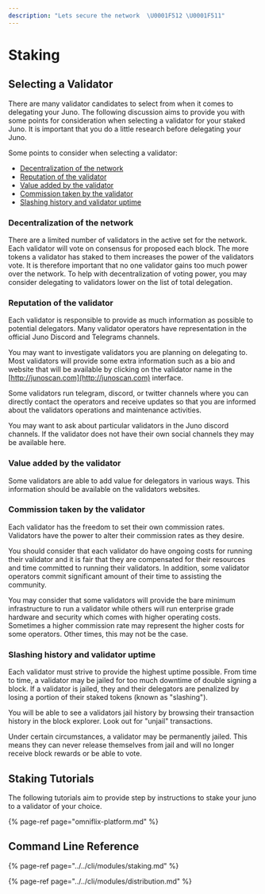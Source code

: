 ```yaml
---
description: "Lets secure the network  \U0001F512 \U0001F511"
---
```


# Staking

## Selecting a Validator

There are many validator candidates to select from when it comes to delegating your Juno. The following discussion aims to provide you with some points for consideration when selecting a validator for your staked Juno. It is important that you do a little research before delegating your Juno.

Some points to consider when selecting a validator:

* [Decentralization of the network](./#decentralization-of-the-network)
* [Reputation of the validator](./#reputation-of-the-validator)
* [Value added by the validator](./#value-added-by-the-validator)
* [Commission taken by the validator](./#commission-taken-by-the-validator)
* [Slashing history and validator uptime](./#slashing-history-and-validator-uptime)

### Decentralization of the network

There are a limited number of validators in the active set for the network. Each validator will vote on consensus for proposed each block. The more tokens a validator has staked to them increases the power of the validators vote. It is therefore important that no one validator gains too much power over the network. To help with decentralization of voting power, you may consider delegating to validators lower on the list of total delegation. 

### Reputation of the validator

Each validator is responsible to provide as much information as possible to potential delegators. Many validator operators have representation in the official Juno Discord and Telegrams channels.

You may want to investigate validators you are planning on delegating to. Most validators will provide some extra information such as a bio and website that will be available by clicking on the validator name in the [http://junoscan.com](http://junoscan.com) interface.

Some validators run telegram, discord, or twitter channels where you can directly contact the operators and receive updates so that you are informed about the validators operations and maintenance activities. 

You may want to ask about particular validators in the Juno discord channels. If the validator does not have their own social channels they may be available here.

### Value added by the validator

Some validators are able to add value for delegators in various ways. This information should be available on the validators websites.

### Commission taken by the validator

Each validator has the freedom to set their own commission rates. Validators have the power to alter their commission rates as they desire.

You should consider that each validator do have ongoing costs for running their validator and it is fair that they are compensated for their resources and time committed to running their validators. In addition, some validator operators commit significant amount of their time to assisting the community.

You may consider that some validators will provide the bare minimum infrastructure to run a validator while others will run enterprise grade hardware and security which comes with higher operating costs. Sometimes a higher commission rate may represent the higher costs for some operators. Other times, this may not be the case.

### Slashing history and validator uptime

Each validator must strive to provide the highest uptime possible. From time to time, a validator may be jailed for too much downtime of double signing a block. If a validator is jailed, they and their delegators are penalized by losing a portion of their staked tokens \(known as "slashing"\).

You will be able to see a validators jail history by browsing their transaction history in the block explorer. Look out for "unjail" transactions.

Under certain circumstances, a validator may be permanently jailed. This means they can never release themselves from jail and will no longer receive block rewards or be able to vote.

## Staking Tutorials

The following tutorials aim to provide step by instructions to stake your juno to a validator of your choice.

{% page-ref page="omniflix-platform.md" %}

## Command Line Reference

{% page-ref page="../../cli/modules/staking.md" %}

{% page-ref page="../../cli/modules/distribution.md" %}



